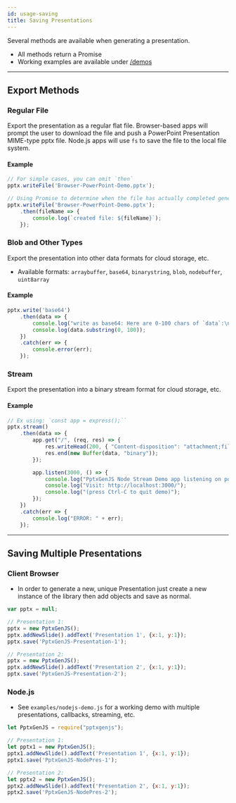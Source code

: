 ```yaml
---
id: usage-saving
title: Saving Presentations
---
```


Several methods are available when generating a presentation.

- All methods return a Promise
- Working examples are available under [/demos](https://github.com/gitbrent/PptxGenJS/tree/master/demos)

**************************************************************************************************
## Export Methods

### Regular File

Export the presentation as a regular flat file. Browser-based apps will prompt the user to download the file and push a
PowerPoint Presentation MIME-type pptx file. Node.js apps will use `fs` to save the file to the local file system.

#### Example
```javascript
// For simple cases, you can omit `then`
pptx.writeFile('Browser-PowerPoint-Demo.pptx');

// Using Promise to determine when the file has actually completed generating
pptx.writeFile('Browser-PowerPoint-Demo.pptx');
    .then(fileName => {
        console.log(`created file: ${fileName}`);
    });
```


### Blob and Other Types
Export the presentation into other data formats for cloud storage, etc.

* Available formats: `arraybuffer`, `base64`, `binarystring`, `blob`, `nodebuffer`, `uint8array`

#### Example
```javascript
pptx.write('base64')
    .then(data => {
        console.log("write as base64: Here are 0-100 chars of `data`:\n");
        console.log(data.substring(0, 100));
    })
    .catch(err => {
        console.error(err);
    });
```


### Stream
Export the presentation into a binary stream format for cloud storage, etc.

#### Example
```javascript
// Ex using: `const app = express();``
pptx.stream()
    .then(data => {
        app.get("/", (req, res) => {
            res.writeHead(200, { "Content-disposition": "attachment;filename=" + fileName, "Content-Length": data.length });
            res.end(new Buffer(data, "binary"));
        });

        app.listen(3000, () => {
            console.log("PptxGenJS Node Stream Demo app listening on port 3000!");
            console.log("Visit: http://localhost:3000/");
            console.log("(press Ctrl-C to quit demo)");
        });
    })
    .catch(err => {
        console.log("ERROR: " + err);
    });
```



**************************************************************************************************
## Saving Multiple Presentations

### Client Browser
- In order to generate a new, unique Presentation just create a new instance of the library then add objects and save as normal.

```javascript
var pptx = null;

// Presentation 1:
pptx = new PptxGenJS();
pptx.addNewSlide().addText('Presentation 1', {x:1, y:1});
pptx.save('PptxGenJS-Presentation-1');

// Presentation 2:
pptx = new PptxGenJS();
pptx.addNewSlide().addText('Presentation 2', {x:1, y:1});
pptx.save('PptxGenJS-Presentation-2');
```

### Node.js
* See `examples/nodejs-demo.js` for a working demo with multiple presentations, callbacks, streaming, etc.

```javascript
let PptxGenJS = require("pptxgenjs");

// Presentation 1:
let pptx1 = new PptxGenJS();
pptx1.addNewSlide().addText('Presentation 1', {x:1, y:1});
pptx1.save('PptxGenJS-NodePres-1');

// Presentation 2:
let pptx2 = new PptxGenJS();
pptx2.addNewSlide().addText('Presentation 2', {x:1, y:1});
pptx2.save('PptxGenJS-NodePres-2');
```
